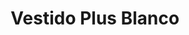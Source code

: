 ---
id: vestido-blanco-plus-flores
title: Vestido Plus Blanco 
regularPrice: 46.16
price: 46.16
image: 
- blanco-plus-flores-1.jpg
- blanco-plus-flores-2.jpg
description: vestido blanco con elástico en busco y cintura.
material: Poliester 
sizes: 
- xl
- 1xl
- 2xl
creationDate: 2025/02/01
isSale: false
isStock: true
---
